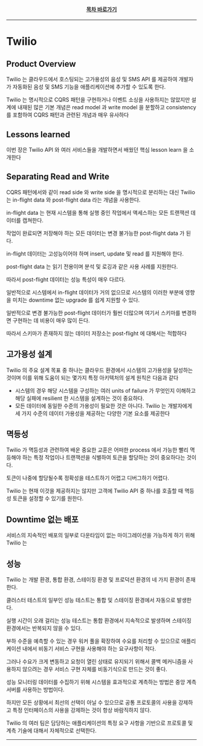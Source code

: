 <div align="center">

#### [목차 바로가기](https://github.com/dhslrl321/cqrs-journey-korean-ver/blob/master/Table%20of%20Contents.mdwn)

</div>

---

# Twilio 

## Product Overview

Twilio 는 클라우드에서 호스팅되는 고가용성의 음성 및 SMS API 를 제공하여 개발자가 자동화된 음성 및 SMS 기능을 애플리케이션에 추가할 수 있도록 한다.

Twilio 는 명시적으로 CQRS 패턴을 구현하거나 이벤트 소싱을 사용하지는 않았지만 설계에 내재된 많은 기본 개념은 read model 과 write model 을 분할하고 consistency 를 포함하여 CQRS 패턴과 관련된 개념과 매우 유사하다

## Lessons learned

이번 장은 Twilio API 와 여러 서비스들을 개발하면서 배웠던 핵심 lesson learn 을 소개한다

## Separating Read and Write

CQRS 패턴에서와 같이 read side 와 write side 을 명시적으로 분리하는 대신 Twilio 는 in-flight data 와 post-flight data 라는 개념을 사용한다.

in-flight data 는 현재 시스템을 통해 실행 중인 작업에서 액세스하는 모든 트랜잭션 데이터를 캡쳐한다.

작업이 완료되면 저장해야 하는 모든 데이터는 변경 불가능한 post-flight data 가 된다.

in-flight 데이터는 고성능이어야 하며 insert, update 및 read 를 지원해야 한다.

post-flight data 는 읽기 전용이며 분석 및 로깅과 같은 사용 사례를 지원한다.

따라서 post-flight 데이터는 성능 특성이 매우 다르다.

일반적으로 시스템에서 in-flight 데이터가 거의 없으므로 시스템의 이러한 부분에 영향을 미치는 downtime 없는 upgrade 를 쉽게 지원할 수 있다.

일반적으로 변경 불가능한 post-flight 데이터가 훨씬 더많으며 여기서 스키마를 변경하면 구현하는 데 비용이 매우 많이 든다.

따라서 스키마가 존재하지 않는 데이터 저장소는 post-flight 에 대해서는 적합하다

## 고가용성 설계

Twilio 의 주요 설계 목표 중 하나는 클라우드 환경에서 시스템의 고가용성을 달성하는 것이며 이를 위해 도움이 되는 몇가지 특정 아키텍처의 설계 원칙은 다음과 같다

- 시스템의 경우 해당 시스템을 구성하는 여러 units of failure 가 무엇인지 이해하고 해당 실패에 resilient 한 시스템을 설계하는 것이 중요하다.
- 모든 데이터에 동일한 수준의 가용성이 필요한 것은 아니다. Twilio 는 개발자에게 세 가지 수준의 데이터 가용성을 제공하는 다양한 기본 요소를 제공한다

## 멱등성

Twilio 가 멱등성과 관련하여 배운 중요한 교훈은 어떠한 process 에서 가능한 빨리 멱등해야 하는 특정 작업이나 트랜잭션을 식별하여 토큰을 할당하는 것이 중요하다는 것이다.

토큰이 나중에 할당될수록 정확성을 테스트하기 어렵고 디버그하기 어렵다.

Twilio 는 현재 이것을 제공하지는 않지만 고객에 Twilio API 중 하나를 호출할 때 멱등성 토큰을 설정할 수 있기를 원한다.

## Downtime 없는 배포

서비스의 지속적인 배포의 일부로 다운타임이 없는 마이그레이션을 가능하게 하기 위해 Twilio 는 

## 성능

Twilio 는 개발 환경, 통합 환경, 스테이징 환경 및 프로덕션 환경의 네 가지 환경이 존재한다.

클러스터 테스트의 일부인 성능 테스트는 통합 및 스테이징 환경에서 자동으로 발생한다.

실행 시간이 오래 걸리는 성능 테스트는 통합 환경에서 지속적으로 발생하며 스테이징 환경에서는 반복되지 않을 수 있다.

부하 수준을 예측할 수 있는 경우 워커 풀을 확장하여 수요를 처리할 수 있으므로 애플리케이션 내에서 비동기 서비스 구현을 사용해야 하는 요구사항이 적다.

그러나 수요가 크게 변동하고 요청이 열린 상태로 유지되기 위해서 콜백 메커니즘을 사용하지 않으려는 경우 서비스 구현 자체를 비동기식으로 만드는 것이 좋다.

성능 모니터링 데이터를 수집하기 위해 시스템을 효과적으로 계측하는 방법은 중앙 계측 서버를 사용하는 방법이다.

하지만 모든 상황에서 최선의 선택이 아닐 수 있으므로 공통 프로토콜의 사용을 강제하고 특정 인터페이스의 사용을 강제하는 것이 항상 바람직하지 않다.

Twilio 의 여러 팀은 담당하는 애플리케이션의 특정 요구 사항을 기반으로 프로토콜 및 계측 기술에 대해서 자체적으로 선택한다.

---